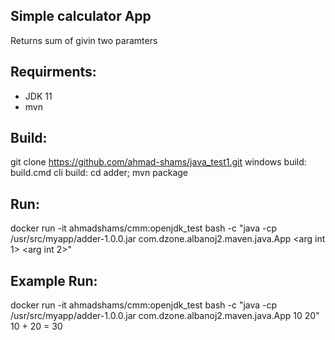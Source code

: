 Simple calculator App
---------------------
Returns sum of givin two paramters

Requirments:
------------
- JDK 11
- mvn

Build:
------
git clone https://github.com/ahmad-shams/java_test1.git
windows build: build.cmd
cli build: cd adder; mvn package

Run:
----
docker run -it ahmadshams/cmm:openjdk_test bash -c "java -cp /usr/src/myapp/adder-1.0.0.jar  com.dzone.albanoj2.maven.java.App <arg int 1>  <arg int 2>"

Example Run:
------------
docker run -it ahmadshams/cmm:openjdk_test bash -c "java -cp /usr/src/myapp/adder-1.0.0.jar  com.dzone.albanoj2.maven.java.App 10 20"
10 + 20 = 30
